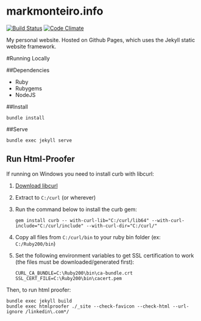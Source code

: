# markmonteiro.info

[![Build Status](https://travis-ci.org/mark-monteiro/mark-monteiro.github.io.svg)](https://travis-ci.org/mark-monteiro/mark-monteiro.github.io) [![Code Climate](https://codeclimate.com/github/mark-monteiro/mark-monteiro.github.io/badges/gpa.svg)](https://codeclimate.com/github/mark-monteiro/mark-monteiro.github.io)

My personal website. Hosted on Github Pages, which uses the Jekyll static website framework.

#Running Locally

##Dependencies
- Ruby
- Rubygems
- NodeJS

##Install
```
bundle install
```

##Serve
```
bundle exec jekyll serve
```

## Run Html-Proofer
If running on Windows you need to install curb with libcurl:

1. [Download libcurl](https://curl.haxx.se/download.html)
2. Extract to `C:/curl` (or wherever)
3. Run the command below to install the curb gem:

   ```
   gem install curb -- with-curl-lib="C:/curl/lib64" --with-curl-include="C:/curl/include" --with-curl-dir="C:/curl/"
   ```
4. Copy all files from `C:/curl/bin` to your ruby bin folder (ex: `C:/Ruby200/bin`)
5. Set the following environment variables to get SSL certification to work (the files must be downloaded/generated first):

    ```
    CURL_CA_BUNDLE=C:\Ruby200\bin\ca-bundle.crt
    SSL_CERT_FILE=C:\Ruby200\bin\cacert.pem
    ```

Then, to run html proofer:
```
bundle exec jekyll build
bundle exec htmlproofer ./_site --check-favicon --check-html --url-ignore /linkedin\.com*/
```
